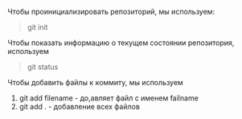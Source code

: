 Чтобы проинициализировать репозиторий, мы используем:
> git init

Чтобы показать информацию о текущем состоянии репозитория, используем
> git status

Чтобы добавить файлы к коммиту, мы используем
1. git add filename - до,авляет файл с именем failname
2. git add . - добавление всех файлов

